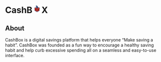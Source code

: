 # CashB<img src="./images/box.svg" height="30px" width="30px" style="margin-top:20px" />X
## About
CashBox is a digital savings platform that helps everyone “Make saving a habit”. CashBox was founded as a fun way to encourage a healthy saving habit and help curb excessive spending all on a seamless and easy-to-use interface.
